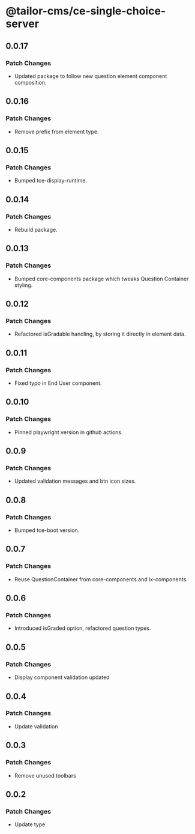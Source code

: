 # @tailor-cms/ce-single-choice-server

## 0.0.17

### Patch Changes

- Updated package to follow new question element component composition.

## 0.0.16

### Patch Changes

- Remove prefix from element type.

## 0.0.15

### Patch Changes

- Bumped tce-display-runtime.

## 0.0.14

### Patch Changes

- Rebuild package.

## 0.0.13

### Patch Changes

- Bumped core-components package which tweaks Question Container styling.

## 0.0.12

### Patch Changes

- Refactored isGradable handling, by storing it directly in element data.

## 0.0.11

### Patch Changes

- Fixed typo in End User component.

## 0.0.10

### Patch Changes

- Pinned playwright version in github actions.

## 0.0.9

### Patch Changes

- Updated validation messages and btn icon sizes.

## 0.0.8

### Patch Changes

- Bumped tce-boot version.

## 0.0.7

### Patch Changes

- Reuse QuestionContainer from core-components and lx-components.

## 0.0.6

### Patch Changes

- Introduced isGraded option, refactored question types.

## 0.0.5

### Patch Changes

- Display component validation updated

## 0.0.4

### Patch Changes

- Update validation

## 0.0.3

### Patch Changes

- Remove unused toolbars

## 0.0.2

### Patch Changes

- Update type
